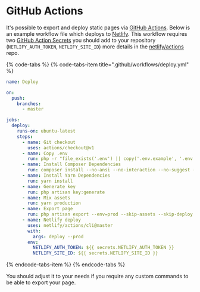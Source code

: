 # GitHub Actions

It's possible to export and deploy static pages via [GitHub Actions](https://github.com/features/actions). Below is an example workflow file which deploys to [Netlify](netlify.md). This workflow requires two [GitHub Action Secrets](https://help.github.com/en/github/automating-your-workflow-with-github-actions/virtual-environments-for-github-actions#creating-and-using-secrets-encrypted-variables) you should add to your repository \(`NETLIFY_AUTH_TOKEN`, `NETLIFY_SITE_ID`\) more details in the [netlify/actions](https://github.com/netlify/actions/tree/master/cli) repo.

{% code-tabs %}
{% code-tabs-item title=".github/workflows/deploy.yml" %}
```yaml
name: Deploy

on:
  push:
    branches:
      - master

jobs:
  deploy:
    runs-on: ubuntu-latest
    steps:
      - name: Git checkout
        uses: actions/checkout@v1
      - name: Copy .env
        run: php -r "file_exists('.env') || copy('.env.example', '.env');"
      - name: Install Composer Dependencies
        run: composer install --no-ansi --no-interaction --no-suggest --no-progress --prefer-dist
      - name: Install Yarn Dependencies
        run: yarn install
      - name: Generate key
        run: php artisan key:generate
      - name: Mix assets
        run: yarn production
      - name: Export page
        run: php artisan export --env=prod --skip-assets --skip-deploy
      - name: Netlify deploy
        uses: netlify/actions/cli@master
        with:
          args: deploy --prod
        env:
          NETLIFY_AUTH_TOKEN: ${{ secrets.NETLIFY_AUTH_TOKEN }}
          NETLIFY_SITE_ID: ${{ secrets.NETLIFY_SITE_ID }}
```
{% endcode-tabs-item %}
{% endcode-tabs %}

You should adjust it to your needs if you require any custom commands to be able to export your page.

